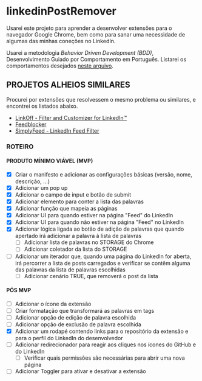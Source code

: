 # linkedinPostRemover

Usarei este projeto para aprender a desenvolver extensões para o navegador Google Chrome, bem como para sanar uma necessidade de algumas das minhas coneções no LinkedIn.

Usarei a metodologia *Behavior Driven Development (BDD)*, Desenvolvimento Guiado por Comportamento em Português. Listarei os comportamentos desejados [neste arquivo](/Comportamentos.md).

## PROJETOS ALHEIOS SIMILARES

Procurei por extensões que resolvessem o mesmo problema ou similares, e encontrei os listados abaixo.

- [LinkOff - Filter and Customizer for LinkedIn™](https://chrome.google.com/webstore/detail/linkoff-filter-and-custom/maanaljajdhhnllllmhmiiboodmoffon?hl=pt-BR)
- [Feedblocker](https://chrome.google.com/webstore/detail/feedblocker/obehkecmojmkiikdffbmnobnnmgikkfa?hl=pt-BR)
- [SimplyFeed - LinkedIn Feed Filter](https://chrome.google.com/webstore/detail/simplyfeed-linkedin-feed/hpjgkdecioodgjhhdoagefbbdlljkpic?hl=pt-BR)

### ROTEIRO

#### PRODUTO MÍNIMO VIÁVEL (MVP)
- [X] Criar o manifesto e adicionar as configurações básicas (versão, nome, descrição, ...)
- [X] Adicionar um pop up
- [X] Adicionar o campo de input e botão de submit
- [X] Adicionar elemento para conter a lista das palavras
- [X] Adicionar função que mapeia as páginas
- [X] Adicionar UI para quando estiver na página "Feed" do LinkedIn
- [X] Adicionar UI para quando não estiver na página "Feed" no LinkedIn
- [X] Adicionar lógica ligada ao botão de adição de palavras que quando apertado irá adicionar a palavra à lista de palavras
  - [ ] Adicionar lista de palavras no STORAGE do Chrome
  - [ ] Adicionar coletador da lista do STORAGE
- [ ] Adicionar um iterador que, quando uma página do LinkedIn for aberta, irá percorrer a lista de posts carregados e verificar se contêm alguma das palavras da lista de palavras escolhidas
  - [ ] Adicionar cenário TRUE, que removerá o post da lista 

#### PÓS MVP
- [ ] Adicionar o ícone da extensão
- [ ] Criar formatação que transformará as palavras em tags
- [ ] Adicionar opção de edição de palavra escolhida
- [ ] Adicionar opção de exclusão de palavra escolhida
- [X] Adicionar um rodapé contendo links para o repositório da extensão e para o perfil do LinkedIn do desenvolvedor
- [ ] Adicionar redirecionador para reagir aos cliques nos ícones do GitHub e do LinkedIn
  - [ ] Verificar quais permissões são necessárias para abrir uma nova página
- [ ] Adicionar Toggler para ativar e desativar a extensão